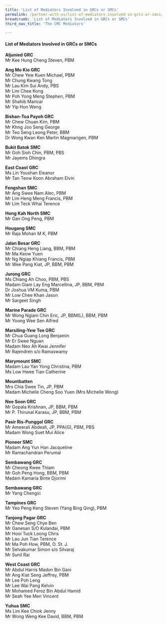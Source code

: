 ```yaml
---
title: 'List of Mediators Involved in GRCs or SMCs'
permalink: /partner-with-us/list-of-mediators-involved-in-grcs-or-smcs/
breadcrumb: 'List of Mediators Involved in GRCs or SMCs'
third_nav_title: 'The CMC Mediators'

---
```


#### List of Mediators Involved in GRCs or SMCs

**Aljunied GRC**<br>
Mr Kee Hung Cheng Steven, PBM<br>

**Ang Mo Kio GRC**<br>
Mr Chew Yew Kuen Michael, PBM<br>
Mr Chung Kwang Tong<br>
Mr Lau Kim Sui Andy, PBS<br>
Mr Lim Chee Kong<br>
Mr Poh Yong Meng Stephen, PBM<br>
Mr Shahib Maricar<br>
Mr Yip Hon Weng<br>

**Bishan-Toa Payoh GRC**<br>
Mr Chew Chuan Kim, PBM<br>
Mr Khng Joo Seng George<br>
Mr Teo Seng Leong Peter, BBM <br>
Dr Wong Kwan Ken Martin Magmarigen, PBM<br>

**Bukit Batok SMC**<br>
Mr Goh Sioh Chin, PBM, PBS<br>
Mr Jayems Dhingra <br>

**East Coast GRC**<br>
Ms Lin Youshan Eleanor<br>
Mr Tan Teow Koon Abraham Elvin<br>

**Fengshan SMC**<br>
Mr Ang Swee Nam Alec, PBM<br>
Mr Lim Heng Meng Francis, PBM<br>
Mr Lim Teck Whai Terence<br>

**Hong Kah North SMC**<br>
Mr Gan Ong Peng, PBM<br>

**Hougang SMC**<br>
Mr Raja Mohan M K, PBM<br>

**Jalan Besar GRC**<br>
Mr Chiang Heng Liang, BBM, PBM<br>
Mr Ma Keow Yuen<br>
Mr Ng Ngiap Khiang Francis, PBM<br>
Mr Wee Pang Kiat, JP, BBM, PBM<br>

**Jurong GRC**<br>
Ms Chiang Ah Choo, PBM, PBS<br>
Madam Giam Lay Eng Marcellina, JP, BBM, PBM<br>
Dr Joshua VM Kuma, PBM<br>
Mr Low Chee Khan Jason<br>
Mr Sargeet Singh<br>

**Marine Parade GRC**<br>
Mr Wong Ngiam Chin Eric, JP, BBM(L), BBM, PBM<br>
Mr Yoong Wee Sen Alfred<br>

**Marsiling-Yew Tee GRC**<br>
Mr Chua Guang Long Benjamin<br>
Mr Er Swee Nguan<br>
Madam Neo Ah Kwai Jennifer<br>
Mr Rajendren s/o Ramaswamy<br>

**Marymount SMC**<br>
Madam Lau Yan Yong Christina, PBM<br>
Ms Low Hwee Tian Catherine<br>

**Mountbatten**<br>
Mrs Chia Swee Tin, JP, PBM<br>
Madam Michelle Cheng Soo Yuen (Mrs Michelle Wong)<br>

**Nee Soon GRC**<br>
Mr Gopala Krishnan, JP, BBM, PBM<br>
Mr P. Thirunal Karasu, JP, BBM, PBM<br>

**Pasir Ris-Punggol GRC**<br>
Mr Ameerali Abdeali, JP, PPA(G), PBM, PBS<br>
Madam Wong Suet Mui Alice<br>

**Pioneer SMC**<br>
Madam Ang Yun Han Jacqueline<br>
Mr Ramachandran Perumal<br>

**Sembawang GRC**<br>
Mr Cheong Kwee Thiam<br>
Mr Goh Peng Hong, BBM, PBM<br>
Madam Kamaria Binte Djorimi<br>

**Sembawang GRC**<br>
Mr Yang Chengxi<br>

**Tampines GRC**<br>
Mr Yeo Peng Keng Steven (Yang Bing Qing), PBM<br>

**Tanjong Pagar GRC**<br>
Mr Chew Seng Chye Ben<br>
Mr Ganesan S/O Kulandai, PBM<br>
Mr Hooi Tuck Loong Chris<br>
Mr Lau Jun Tian Terence<br>
Mr Ma Poh How, PBM, O. St. J.<br>
Mr Selvakumar Simon s/o Silvaraj<br>
Mr Sunil Rai<br>

**West Coast GRC**<br>
Mr Abdul Harris Madon Bin Gani<br>
Mr Ang Kiat Seng Jeffrey, PBM<br>
Mr Lee Poh Leng<br>
Mr Lee Wai Pang Kelvin<br>
Mr Mohamed Feroz Bin Abdul Hamid<br>
Mr Seah Yee Men Vincent<br>

**Yuhua SMC**<br>
Ms Lim Kee Chiok Jenny<br>
Mr Wong Weng Kee David, BBM, PBM<br>
